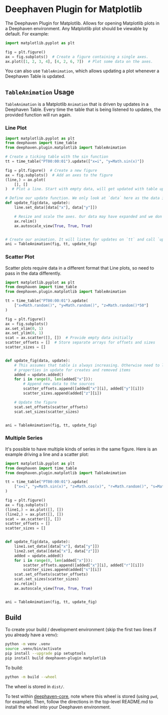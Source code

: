 # Deephaven Plugin for Matplotlib

The Deephaven Plugin for Matplotlib. Allows for opening Matplotlib plots in a Deephaven environment. Any Matplotlib plot
should be viewable by default. For example:

```python
import matplotlib.pyplot as plt

fig = plt.figure()
ax = fig.subplots()  # Create a figure containing a single axes.
ax.plot([1, 2, 3, 4], [4, 2, 6, 7])  # Plot some data on the axes.
```

You can also use `TableAnimation`, which allows updating a plot whenever a Deephaven Table is updated.

## `TableAnimation` Usage

`TableAnimation` is a Matplotlib `Animation` that is driven by updates in a Deephaven Table. Every time the table that
is being listened to updates, the provided function will run again.

### Line Plot

```python
import matplotlib.pyplot as plt
from deephaven import time_table
from deephaven.plugin.matplotlib import TableAnimation

# Create a ticking table with the sin function
tt = time_table("PT00:00:01").update(["x=i", "y=Math.sin(x)"])

fig = plt.figure()  # Create a new figure
ax = fig.subplots()  # Add an axes to the figure
(line,) = ax.plot(
    [], []
)  # Plot a line. Start with empty data, will get updated with table updates.

# Define our update function. We only look at `data` here as the data is already stored in the format we want
def update_fig(data, update):
    line.set_data([data["x"], data["y"]])

    # Resize and scale the axes. Our data may have expanded and we don't want it to appear off screen.
    ax.relim()
    ax.autoscale_view(True, True, True)


# Create our animation. It will listen for updates on `tt` and call `update_fig` whenever there is an update
ani = TableAnimation(fig, tt, update_fig)
```

### Scatter Plot

Scatter plots require data in a different format that Line plots, so need to pass in the data differently.

```python
import matplotlib.pyplot as plt
from deephaven import time_table
from deephaven.plugin.matplotlib import TableAnimation

tt = time_table("PT00:00:01").update(
    ["x=Math.random()", "y=Math.random()", "z=Math.random()*50"]
)

fig = plt.figure()
ax = fig.subplots()
ax.set_xlim(0, 1)
ax.set_ylim(0, 1)
scat = ax.scatter([], [])  # Provide empty data initially
scatter_offsets = []  # Store separate arrays for offsets and sizes
scatter_sizes = []


def update_fig(data, update):
    # This assumes that table is always increasing. Otherwise need to look at other
    # properties in update for creates and removed items
    added = update.added()
    for i in range(0, len(added["x"])):
        # Append new data to the sources
        scatter_offsets.append([added["x"][i], added["y"][i]])
        scatter_sizes.append(added["z"][i])

    # Update the figure
    scat.set_offsets(scatter_offsets)
    scat.set_sizes(scatter_sizes)


ani = TableAnimation(fig, tt, update_fig)
```

### Multiple Series

It's possible to have multiple kinds of series in the same figure. Here is an example driving a line and a scatter plot:

```python
import matplotlib.pyplot as plt
from deephaven import time_table
from deephaven.plugin.matplotlib import TableAnimation

tt = time_table("PT00:00:01").update(
    ["x=i", "y=Math.sin(x)", "z=Math.cos(x)", "r=Math.random()", "s=Math.random()*100"]
)

fig = plt.figure()
ax = fig.subplots()
(line1,) = ax.plot([], [])
(line2,) = ax.plot([], [])
scat = ax.scatter([], [])
scatter_offsets = []
scatter_sizes = []


def update_fig(data, update):
    line1.set_data([data["x"], data["y"]])
    line2.set_data([data["x"], data["z"]])
    added = update.added()
    for i in range(0, len(added["x"])):
        scatter_offsets.append([added["x"][i], added["r"][i]])
        scatter_sizes.append(added["s"][i])
    scat.set_offsets(scatter_offsets)
    scat.set_sizes(scatter_sizes)
    ax.relim()
    ax.autoscale_view(True, True, True)


ani = TableAnimation(fig, tt, update_fig)
```

## Build

To create your build / development environment (skip the first two lines if you already have a venv):

```sh
python -m venv .venv
source .venv/bin/activate
pip install --upgrade pip setuptools
pip install build deephaven-plugin matplotlib
```

To build:

```sh
python -m build --wheel
```

The wheel is stored in `dist/`.

To test within [deephaven-core](https://github.com/deephaven/deephaven-core), note where this wheel is stored (using `pwd`, for example).
Then, follow the directions in the top-level README.md to install the wheel into your Deephaven environment.
